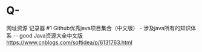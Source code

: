 # Q-
网址资源 记录器
#1 Github优秀java项目集合（中文版） - 涉及java所有的知识体系 -- good
Java资源大全中文版
https://www.cnblogs.com/softidea/p/6131763.html
